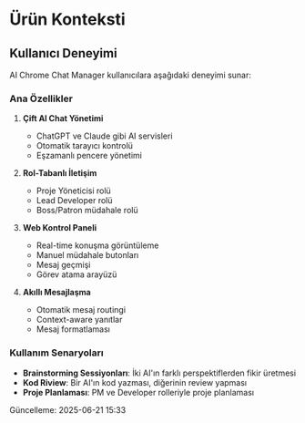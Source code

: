 # Ürün Konteksti

## Kullanıcı Deneyimi
AI Chrome Chat Manager kullanıcılara aşağıdaki deneyimi sunar:

### Ana Özellikler
1. **Çift AI Chat Yönetimi**
   - ChatGPT ve Claude gibi AI servisleri
   - Otomatik tarayıcı kontrolü
   - Eşzamanlı pencere yönetimi

2. **Rol-Tabanlı İletişim**
   - Proje Yöneticisi rolü
   - Lead Developer rolü
   - Boss/Patron müdahale rolü

3. **Web Kontrol Paneli**
   - Real-time konuşma görüntüleme
   - Manuel müdahale butonları
   - Mesaj geçmişi
   - Görev atama arayüzü

4. **Akıllı Mesajlaşma**
   - Otomatik mesaj routingi
   - Context-aware yanıtlar
   - Mesaj formatlaması

### Kullanım Senaryoları
- **Brainstorming Sessiyonları**: İki AI'ın farklı perspektiflerden fikir üretmesi
- **Kod Riview**: Bir AI'ın kod yazması, diğerinin review yapması
- **Proje Planlaması**: PM ve Developer rolleriyle proje planlaması

Güncelleme: 2025-06-21 15:33
